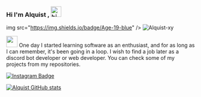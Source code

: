 ### Hi I'm Alquist , <img src="https://user-images.githubusercontent.com/1303154/88677602-1635ba80-d120-11ea-84d8-d263ba5fc3c0.gif" width="28px" alt="hi">

img src="https://img.shields.io/badge/Age-19-blue" />
<img src="https://komarev.com/ghpvc/?username=Alquist-xy&label=Profile%20Viewers&color=00c0ff" alt="Alquist-xy" />

<img src="https://media.giphy.com/media/iY8CRBdQXODJSCERIr/giphy.gif" width="30px">
One day I started learning software as an enthusiast, and for as long as I can remember, it's been going in a loop. I wish to find a job later as a discord bot developer or web developer. You can check some of my projects from my repositories.

[![Instagram Badge](https://img.shields.io/badge/-Instagram-C13584?style=flat-quare&labelColor=C13584&logo=instagram&logoColor=white&link=link)](https://www.instagram.com/Alquist.xy/)

[![Alquist GitHub stats](https://github-readme-stats.vercel.app/api?username=Alquist-xy)](https://github.com/alquist-xy/github-readme-stats)

